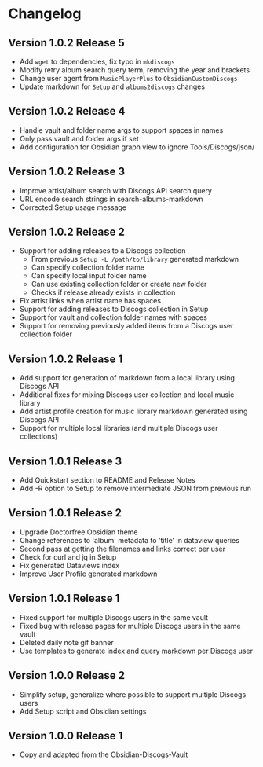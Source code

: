 # Changelog

## Version 1.0.2 Release 5

- Add `wget` to dependencies, fix typo in `mkdiscogs`
- Modify retry album search query term, removing the year and brackets
- Change user agent from `MusicPlayerPlus` to `ObsidianCustomDiscogs`
- Update markdown for `Setup` and `albums2discogs` changes

## Version 1.0.2 Release 4

* Handle vault and folder name args to support spaces in names
* Only pass vault and folder args if set
* Add configuration for Obsidian graph view to ignore Tools/Discogs/json/

## Version 1.0.2 Release 3

* Improve artist/album search with Discogs API search query
* URL encode search strings in search-albums-markdown
* Corrected Setup usage message

## Version 1.0.2 Release 2

* Support for adding releases to a Discogs collection
    * From previous `Setup -L /path/to/library` generated markdown
    * Can specify collection folder name 
    * Can specify local input folder name 
    * Can use existing collection folder or create new folder
    * Checks if release already exists in collection
* Fix artist links when artist name has spaces
* Support for adding releases to Discogs collection in Setup
* Support for vault and collection folder names with spaces
* Support for removing previously added items from a Discogs user collection folder

## Version 1.0.2 Release 1

* Add support for generation of markdown from a local library using Discogs API
* Additional fixes for mixing Discogs user collection and local music library
* Add artist profile creation for music library markdown generated using Discogs API
* Support for multiple local libraries (and multiple Discogs user collections)

## Version 1.0.1 Release 3

* Add Quickstart section to README and Release Notes
* Add -R option to Setup to remove intermediate JSON from previous run

## Version 1.0.1 Release 2

* Upgrade Doctorfree Obsidian theme
* Change references to 'album' metadata to 'title' in dataview queries
* Second pass at getting the filenames and links correct per user
* Check for curl and jq in Setup
* Fix generated Dataviews index
* Improve User Profile generated markdown

## Version 1.0.1 Release 1

* Fixed support for multiple Discogs users in the same vault
* Fixed bug with release pages for multiple Discogs users in the same vault
* Deleted daily note gif banner
* Use templates to generate index and query markdown per Discogs user

## Version 1.0.0 Release 2

* Simplify setup, generalize where possible to support multiple Discogs users
* Add Setup script and Obsidian settings

## Version 1.0.0 Release 1

* Copy and adapted from the Obsidian-Discogs-Vault
